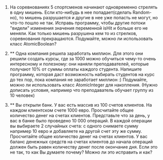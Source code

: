 1. На соревнованиях 5 спортсменов начинают одновременно стрелять в одну мишень.
   Если кто-нибудь в нее попадает(сделать Random-но), то мишень разрушается и другие в нее уже попасть не могут,
   но что-то пошло не так. Исправь программу, чтобы другие потоки "видели" изменения значения
   переменной isHit и больше его не меняли. Как только мишень разрушена кем то из стрелков,
   соревнования прекращаются. Подумайте, можно ли использовать класс AtomicBoolean?

2. ** Одна компания решила заработать миллион. Для этого они решили создать курсы, где за 1000
можно обучиться чему-то очень интересному и полезному:
они наняли преподавателей, которые получают 10% от суммы оплаты каждого студента.
Напишите программу, которая даст возможность набирать студентов на курс до тех пор,
пока компания не заработает миллион :) Подумайте, можно ли использовать класс AtomicInteger для накопления.
(Нужно дописать условия, например что преподаватель обучает группу из 10 человек)

3. ** Вы открыли банк. У вас есть массив из 100 счетов клиентов. На каждом клиентском счете 1000 евро.
Просчитайте общее количество денег на счетах клиентов.
Представьте что за день, у вас в банке было проведено 10 000 операций.
В каждой операции вы выбираете 2 случайных счета:
с одного снимаете сумму например 10 евро и добавляете на другой счет эту же сумму.
Просчитайте общее количество денег на счетах клиентов.
У вас баланс денежных средств на счетах клиентов до начала операций должен быть равен количеству денег после окончание дня.
Если это не так, то как Вы думаете почему?  Можно ли это исправить и как?